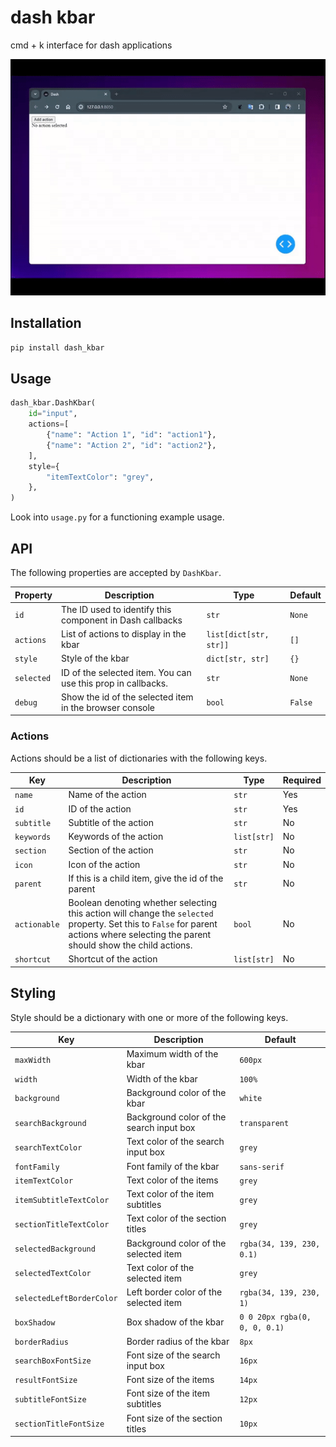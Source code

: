 # dash kbar

cmd + k interface for dash applications

![dash_kbar_animation](/dash_kbar_animation.gif)


## Installation

```bash
pip install dash_kbar
```

## Usage

```python
dash_kbar.DashKbar(
    id="input",
    actions=[
        {"name": "Action 1", "id": "action1"},
        {"name": "Action 2", "id": "action2"},
    ],
    style={
        "itemTextColor": "grey",
    },
)
```

Look into `usage.py` for a functioning example usage.

## API

The following properties are accepted by `DashKbar`.

| Property | Description | Type | Default |
| --- | --- | --- | --- |
| `id` | The ID used to identify this component in Dash callbacks | `str` | `None` |
| `actions` | List of actions to display in the kbar | `list[dict[str, str]]` | `[]` |
| `style` | Style of the kbar | `dict[str, str]` | `{}` |
| `selected` | ID of the selected item. You can use this prop in callbacks. | `str` | `None` |
| `debug` | Show the id of the selected item in the browser console | `bool` | `False` |

### Actions

Actions should be a list of dictionaries with the following keys.

| Key | Description | Type | Required |
| --- | --- | --- | --- |
| `name` | Name of the action | `str` | Yes |
| `id` | ID of the action | `str` | Yes |
| `subtitle` | Subtitle of the action | `str` | No |
| `keywords` | Keywords of the action | `list[str]` | No |
| `section` | Section of the action | `str` | No |
| `icon` | Icon of the action | `str` | No |
| `parent` | If this is a child item, give the id of the parent | `str` | No |
| `actionable` | Boolean denoting whether selecting this action will change the `selected` property. Set this to `False` for parent actions where selecting the parent should show the child actions. | `bool` | No |
| `shortcut` | Shortcut of the action | `list[str]` | No |


## Styling

Style should be a dictionary with one or more of the following keys.

| Key | Description | Default |
| --- | --- | --- |
| `maxWidth` | Maximum width of the kbar | `600px` |
| `width` | Width of the kbar | `100%` |
| `background` | Background color of the kbar | `white` |
| `searchBackground` | Background color of the search input box | `transparent` |
| `searchTextColor` | Text color of the search input box | `grey` |
| `fontFamily` | Font family of the kbar | `sans-serif` |
| `itemTextColor` | Text color of the items | `grey` |
| `itemSubtitleTextColor` | Text color of the item subtitles | `grey` |
| `sectionTitleTextColor` | Text color of the section titles | `grey` |
| `selectedBackground` | Background color of the selected item | `rgba(34, 139, 230, 0.1)` |
| `selectedTextColor` | Text color of the selected item | `grey` |
| `selectedLeftBorderColor` | Left border color of the selected item | `rgba(34, 139, 230, 1)` |
| `boxShadow` | Box shadow of the kbar | `0 0 20px rgba(0, 0, 0, 0.1)` |
| `borderRadius` | Border radius of the kbar | `8px` |
| `searchBoxFontSize` | Font size of the search input box | `16px` |
| `resultFontSize` | Font size of the items | `14px` |
| `subtitleFontSize` | Font size of the item subtitles | `12px` |
| `sectionTitleFontSize` | Font size of the section titles | `10px` |
